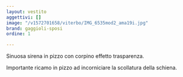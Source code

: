 ```yaml
---
layout: vestito
aggettivi: []
image: "/v1572701658/viterbo/IMG_6535mod2_ama19i.jpg"
brand: gaggioli-sposi
ordine: 1

---
```

Sinuosa sirena in pizzo con corpino effetto trasparenza.

Importante ricamo in pizzo ad incorniciare la scollatura della schiena. 